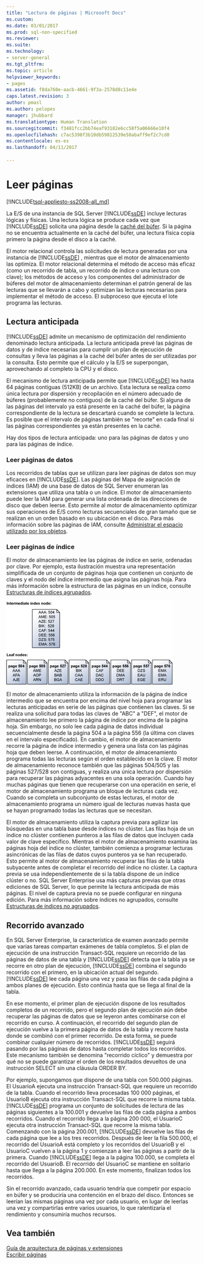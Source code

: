 ```yaml
---
title: "Lectura de páginas | Microsoft Docs"
ms.custom: 
ms.date: 03/01/2017
ms.prod: sql-non-specified
ms.reviewer: 
ms.suite: 
ms.technology:
- server-general
ms.tgt_pltfrm: 
ms.topic: article
helpviewer_keywords:
- pages
ms.assetid: f8da760e-aacb-4661-9f3a-2578d8c11e4e
caps.latest.revision: 3
author: pmasl
ms.author: pelopes
manager: jhubbard
ms.translationtype: Human Translation
ms.sourcegitcommit: f3481fcc2bb74eaf93182e6cc58f5a06666e10f4
ms.openlocfilehash: c7ac5398f3b10db59812539e58abaff9ef2c7cd0
ms.contentlocale: es-es
ms.lasthandoff: 04/11/2017

---
```

# <a name="reading-pages"></a>Leer páginas
[!INCLUDE[tsql-appliesto-ss2008-all_md](../includes/tsql-appliesto-ss2008-all-md.md)]

La E/S de una instancia de SQL Server [!INCLUDE[ssDE](../includes/ssde-md.md)] incluye lecturas lógicas y físicas. Una lectura lógica se produce cada vez que [!INCLUDE[ssDE](../includes/ssde-md.md)] solicita una página desde la [caché del búfer](../relational-databases/memory-management-architecture-guide.md). Si la página no se encuentra actualmente en la caché del búfer, una lectura física copia primero la página desde el disco a la caché.

El motor relacional controla las solicitudes de lectura generadas por una instancia de [!INCLUDE[ssDE](../includes/ssde-md.md)] , mientras que el motor de almacenamiento las optimiza. El motor relacional determina el método de acceso más eficaz (como un recorrido de tabla, un recorrido de índice o una lectura con clave); los métodos de acceso y los componentes del administrador de búferes del motor de almacenamiento determinan el patrón general de las lecturas que se llevarán a cabo y optimizan las lecturas necesarias para implementar el método de acceso. El subproceso que ejecuta el lote programa las lecturas.

## <a name="read-ahead"></a>Lectura anticipada
[!INCLUDE[ssDE](../includes/ssde-md.md)] admite un mecanismo de optimización del rendimiento denominado lectura anticipada. La lectura anticipada prevé las páginas de datos y de índice necesarias para cumplir un plan de ejecución de consultas y lleva las páginas a la caché del búfer antes de ser utilizadas por la consulta. Esto permite que el cálculo y la E/S se superpongan, aprovechando al completo la CPU y el disco. 

El mecanismo de lectura anticipada permite que [!INCLUDE[ssDE](../includes/ssde-md.md)] lea hasta 64 páginas contiguas (512KB) de un archivo. Esta lectura se realiza como única lectura por dispersión y recopilación en el número adecuado de búferes (probablemente no contiguos) de la caché del búfer. Si alguna de las páginas del intervalo ya está presente en la caché del búfer, la página correspondiente de la lectura se descartará cuando se complete la lectura. Es posible que el intervalo de páginas también se "recorte" en cada final si las páginas correspondientes ya están presentes en la caché.

Hay dos tipos de lectura anticipada: uno para las páginas de datos y uno para las páginas de índice.

### <a name="reading-data-pages"></a>Leer páginas de datos
Los recorridos de tablas que se utilizan para leer páginas de datos son muy eficaces en [!INCLUDE[ssDE](../includes/ssde-md.md)]. Las páginas del Mapa de asignación de índices (IAM) de una base de datos de SQL Server enumeran las extensiones que utiliza una tabla o un índice. El motor de almacenamiento puede leer la IAM para generar una lista ordenada de las direcciones de disco que deben leerse. Esto permite al motor de almacenamiento optimizar sus operaciones de E/S como lecturas secuenciales de gran tamaño que se realizan en un orden basado en su ubicación en el disco. Para más información sobre las páginas de IAM, consulte [Administrar el espacio utilizado por los objetos](../relational-databases/pages-and-extents-architecture-guide.md).

### <a name="reading-index-pages"></a>Leer páginas de índice
El motor de almacenamiento lee las páginas de índice en serie, ordenadas por clave. Por ejemplo, esta ilustración muestra una representación simplificada de un conjunto de páginas hoja que contienen un conjunto de claves y el nodo del índice intermedio que asigna las páginas hoja. Para más información sobre la estructura de las páginas en un índice, consulte [Estructuras de índices agrupados](../relational-databases/pages-and-extents-architecture-guide.md).

![Reading_Pages](../relational-databases/media/reading-pages.gif)

El motor de almacenamiento utiliza la información de la página de índice intermedio que se encuentra por encima del nivel hoja para programar las lecturas anticipadas en serie de las páginas que contienen las claves. Si se realiza una solicitud para todas las claves de "ABC" a "DEF", el motor de almacenamiento lee primero la página de índice por encima de la página hoja. Sin embargo, no solo lee cada página de datos individual secuencialmente desde la página 504 a la página 556 (la última con claves en el intervalo especificado). En cambio, el motor de almacenamiento recorre la página de índice intermedio y genera una lista con las páginas hoja que deben leerse. A continuación, el motor de almacenamiento programa todas las lecturas según el orden establecido en la clave. El motor de almacenamiento reconoce también que las páginas 504/505 y las páginas 527/528 son contiguas, y realiza una única lectura por dispersión para recuperar las páginas adyacentes en una sola operación. Cuando hay muchas páginas que tienen que recuperarse con una operación en serie, el motor de almacenamiento programa un bloque de lecturas cada vez. Cuando se completa un subconjunto de estas lecturas, el motor de almacenamiento programa un número igual de lecturas nuevas hasta que se hayan programado todas las lecturas que se necesitan.

El motor de almacenamiento utiliza la captura previa para agilizar las búsquedas en una tabla base desde índices no clúster. Las filas hoja de un índice no clúster contienen punteros a las filas de datos que incluyen cada valor de clave específico. Mientras el motor de almacenamiento examina las páginas hoja del índice no clúster, también comienza a programar lecturas asincrónicas de las filas de datos cuyos punteros ya se han recuperado. Esto permite al motor de almacenamiento recuperar las filas de la tabla subyacente antes de completar el recorrido del índice no clúster. La captura previa se usa independientemente de si la tabla dispone de un índice clúster o no. SQL Server Enterprise usa más capturas previas que otras ediciones de SQL Server, lo que permite la lectura anticipada de más páginas. El nivel de captura previa no se puede configurar en ninguna edición. Para más información sobre índices no agrupados, consulte [Estructuras de índices no agrupados](../relational-databases/pages-and-extents-architecture-guide.md).

## <a name="advanced-scanning"></a>Recorrido avanzado
En SQL Server Enterprise, la característica de examen avanzado permite que varias tareas compartan exámenes de tabla completos. Si el plan de ejecución de una instrucción Transact-SQL requiere un recorrido de las páginas de datos de una tabla y [!INCLUDE[ssDE](../includes/ssde-md.md)] detecta que la tabla ya se recorre en otro plan de ejecución, [!INCLUDE[ssDE](../includes/ssde-md.md)] combina el segundo recorrido con el primero, en la ubicación actual del segundo. [!INCLUDE[ssDE](../includes/ssde-md.md)] lee cada página una vez y pasa las filas de cada página a ambos planes de ejecución. Esto continúa hasta que se llega al final de la tabla. 

En ese momento, el primer plan de ejecución dispone de los resultados completos de un recorrido, pero el segundo plan de ejecución aún debe recuperar las páginas de datos que se leyeron antes combinarse con el recorrido en curso. A continuación, el recorrido del segundo plan de ejecución vuelve a la primera página de datos de la tabla y recorre hasta donde se combinó con el primer recorrido. De esta forma, se puede combinar cualquier número de recorridos. [!INCLUDE[ssDE](../includes/ssde-md.md)] seguirá pasando por las páginas de datos hasta completar todos los recorridos. Este mecanismo también se denomina "recorrido cíclico" y demuestra por qué no se puede garantizar el orden de los resultados devueltos de una instrucción SELECT sin una cláusula ORDER BY. 

Por ejemplo, supongamos que dispone de una tabla con 500.000 páginas. El UsuarioA ejecuta una instrucción Transact-SQL que requiere un recorrido de la tabla. Cuando el recorrido lleva procesadas 100 000 páginas, el UsuarioB ejecuta otra instrucción Transact-SQL que recorre la misma tabla. [!INCLUDE[ssDE](../includes/ssde-md.md)] programa un conjunto de solicitudes de lectura de las páginas siguientes a la 100.001 y devuelve las filas de cada página a ambos recorridos. Cuando el recorrido llega a la página 200 000, el UsuarioC ejecuta otra instrucción Transact-SQL que recorre la misma tabla. Comenzando con la página 200.001, [!INCLUDE[ssDE](../includes/ssde-md.md)] devuelve las filas de cada página que lee a los tres recorridos. Después de leer la fila 500.000, el recorrido del UsuarioA está completo y los recorridos del UsuarioB y el UsuarioC vuelven a la página 1 y comienzan a leer las páginas a partir de la primera. Cuando [!INCLUDE[ssDE](../includes/ssde-md.md)] llega a la página 100.000, se completa el recorrido del UsuarioB. El recorrido del UsuarioC se mantiene en solitario hasta que llega a la página 200.000. En este momento, finalizan todos los recorridos. 

Sin el recorrido avanzado, cada usuario tendría que competir por espacio en búfer y se produciría una contención en el brazo del disco. Entonces se leerían las mismas páginas una vez por cada usuario, en lugar de leerlas una vez y compartirlas entre varios usuarios, lo que ralentizaría el rendimiento y consumiría muchos recursos.

## <a name="see-also"></a>Vea también
[Guía de arquitectura de páginas y extensiones](../relational-databases/pages-and-extents-architecture-guide.md)   
 [Escribir páginas](../relational-databases/writing-pages.md)
